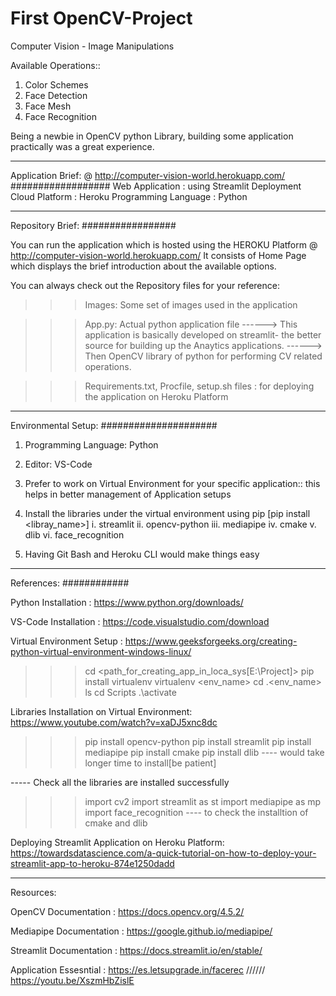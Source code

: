 # First OpenCV-Project
Computer Vision - Image Manipulations

Available Operations::
1. Color Schemes
2. Face Detection
3. Face Mesh
4. Face Recognition

Being a newbie in OpenCV python Library, building some application practically was a great experience.
***************************************************************************************************************************

Application Brief: @ http://computer-vision-world.herokuapp.com/
##################
Web Application : using Streamlit
Deployment Cloud Platform : Heroku
Programming Language : Python

*****************************************************************************************************************************
Repository Brief:
#################

You can run the application which is hosted using the HEROKU Platform @ http://computer-vision-world.herokuapp.com/
It consists of Home Page which displays the brief introduction about the available options.

You can always check out the Repository files for your reference:

>>> Images: Some set of images used in the application

>>> App.py: Actual python application file
------> This application is basically developed on streamlit- the better source for building up the Anaytics applications.
------> Then OpenCV library of python for performing CV related operations.

>>> Requirements.txt, Procfile, setup.sh files : for deploying the application on Heroku Platform

*******************************************************************************************************************************
Environmental Setup:
#####################

1. Programming Language: Python
2. Editor: VS-Code
3. Prefer to work on Virtual Environment for your specific application:: this helps in better management of Application setups
4. Install the libraries under the virtual environment using pip [pip install <libray_name>]
  i.    streamlit 
  ii.   opencv-python
  iii.  mediapipe
  iv.   cmake
  v.    dlib
  vi.   face_recognition
 
5. Having Git Bash and Heroku CLI would make things easy

********************************************************************************************************************************
References:
############

Python Installation : https://www.python.org/downloads/

VS-Code Installation : https://code.visualstudio.com/download

Virtual Environment Setup : https://www.geeksforgeeks.org/creating-python-virtual-environment-windows-linux/
>>> cd <path_for_creating_app_in_loca_sys[E:\Project\]>
>>> pip install virtualenv
>>> virtualenv <env_name>
>>> cd .\<env_name>\
>>> ls
>>> cd Scripts
>>> .\activate

Libraries Installation on Virtual Environment: https://www.youtube.com/watch?v=xaDJ5xnc8dc
>>> pip install opencv-python
>>> pip install streamlit
>>> pip install mediapipe
>>> pip install cmake
>>> pip install dlib ---- would take longer time to install[be patient]

----- Check all the libraries are installed successfully
>>> import cv2
>>> import streamlit as st
>>> import mediapipe as mp
>>> import face_recognition ---- to check the installtion of cmake and dlib

Deploying Streamlit Application on Heroku Platform: https://towardsdatascience.com/a-quick-tutorial-on-how-to-deploy-your-streamlit-app-to-heroku-874e1250dadd

*********************************************************************************************************************
Resources:

OpenCV Documentation : https://docs.opencv.org/4.5.2/

Mediapipe Documentation : https://google.github.io/mediapipe/

Streamlit Documentation : https://docs.streamlit.io/en/stable/

Application Essesntial : https://es.letsupgrade.in/facerec ////// https://youtu.be/XszmHbZislE
